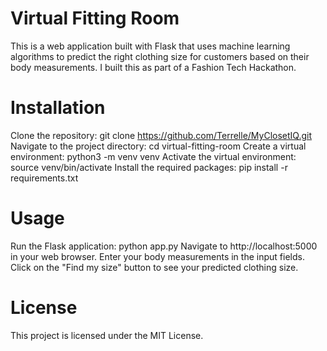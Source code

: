 # Virtual Fitting Room

This is a web application built with Flask that uses machine learning algorithms to predict the right clothing size for customers based on their body measurements. I built this as part of a Fashion Tech Hackathon.

# Installation

Clone the repository: git clone https://github.com/Terrelle/MyClosetIQ.git
Navigate to the project directory: cd virtual-fitting-room
Create a virtual environment: python3 -m venv venv
Activate the virtual environment: source venv/bin/activate
Install the required packages: pip install -r requirements.txt


# Usage

Run the Flask application: python app.py
Navigate to http://localhost:5000 in your web browser.
Enter your body measurements in the input fields.
Click on the "Find my size" button to see your predicted clothing size.


# License

This project is licensed under the MIT License.
